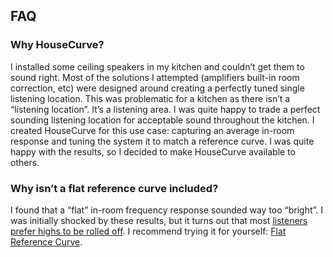 ## FAQ

### Why HouseCurve?
I installed some ceiling speakers in my kitchen and couldn’t get them to sound right.  Most of the solutions I attempted (amplifiers built-in room correction, etc) were designed around creating a perfectly tuned single listening location.  This was problematic for a kitchen as there isn’t a “listening location”.  It’s a listening area.  I was quite happy to trade a perfect sounding listening location for acceptable sound throughout the kitchen.  I created HouseCurve for this use case: capturing an average in-room response and tuning the system it to match a reference curve.  I was quite happy with the results, so I decided to make HouseCurve available to others.

### Why isn’t a flat reference curve included?
I found that a “flat” in-room frequency response sounded way too “bright”.  I was initially shocked by these results, but it turns out that most [listeners prefer highs to be rolled off](https://www.bksv.com/media/doc/17-197.pdf).  I recommend trying it for yourself: [Flat Reference Curve](/examples/flat.txt).



